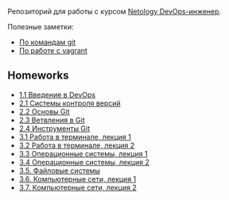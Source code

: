 Репозиторий для работы c курсом [Netology DevOps-инженер](https://netology.ru/programs/devops).

Полезные заметки:
* [По командам git](/src/notes/git.md)
* [По работе с vagrant](/src/notes/vagrant.md)

## Homeworks
* [1.1 Введение в DevOps](/src/homeworks/1.1)
* [2.1 Системы контроля версий](/src/homeworks/2.1)
* [2.2 Основы Git](/src/homeworks/2.2)
* [2.3 Ветвления в Git](/src/homeworks/2.3)
* [2.4 Инструменты Git](/src/homeworks/2.4)
* [3.1 Работа в терминале, лекция 1](/src/homeworks/3.1)
* [3.2 Работа в терминале, лекция 2](/src/homeworks/3.2)
* [3.3 Операционные системы, лекция 1](/src/homeworks/3.3)
* [3.4 Операционные системы, лекция 2](/src/homeworks/3.4)
* [3.5. Файловые системы](/src/homeworks/3.5)
* [3.6. Компьютерные сети, лекция 1](/src/homeworks/3.6)
* [3.7. Компьютерные сети, лекция 2](/src/homeworks/3.7)
